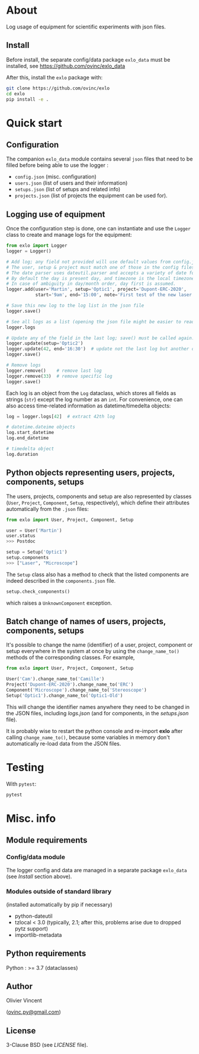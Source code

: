 About
=====

Log usage of equipment for scientific experiments with json files.

Install
-------

Before install, the separate config/data package `exlo_data` must be installed, see https://github.com/ovinc/exlo_data

After this, install the `exlo` package with:

```bash
git clone https://github.com/ovinc/exlo
cd exlo
pip install -e .
```

Quick start
===========

## Configuration

The companion `exlo_data` module contains several `json` files that need to be filled before being able to use the logger :

- `config.json` (misc. configuration)
- `users.json` (list of users and their information)
- `setups.json` (list of setups and related info)
- `projects.json` (list of projects the equipment can be used for).

## Logging use of equipment

Once the configuration step is done, one can instantiate and use the `Logger` class to create and manage logs for the equipment:

```python
from exlo import Logger
logger = Logger()

# Add log; any field not provided will use default values from config.json
# The user, setup & project must match one of those in the config files
# The date parser uses dateutil.parser and accepts a variety of date formats
# By default the day is present day, and timezone is the local timezone.
# In case of ambiguity in day/month order, day first is assumed.
logger.add(user='Martin', setup='Optic1', project='Dupont-ERC-2020',
           start='9am', end='15:00', note='First test of the new laser')

# Save this new log to the log list in the json file
logger.save()

# See all logs as a list (opening the json file might be easier to read)
logger.logs

# Update any of the field in the last log; save() must be called again.
logger.update(setup='Optic2')
logger.update(42, end='16:30')  # update not the last log but another one (#42)
logger.save()

# Remove logs
logger.remove()    # remove last log
logger.remove(33)  # remove specific log
logger.save()
```

Each log is an object from the `Log` dataclass, which stores all fields as strings (`str`) except the log number as an `int`. For convenience, one can also access time-related information as datetime/timedelta objects:
```python
log = logger.logs[42]  # extract 42th log

# datetime.dateime objects
log.start_datetime
log.end_datetime

# timedelta object
log.duration
```

## Python objects representing users, projects, components, setups

The users, projects, components and setup are also represented by classes (`User`, `Project`, `Component`, `Setup`, respectively), which define their attributes automatically from the `.json` files:

```python
from exlo import User, Project, Component, Setup

user = User('Martin')
user.status
>>> Postdoc

setup = Setup('Optic1')
setup.components
>>> ["Laser", "Microscope"]
```

The `Setup` class also has a method to check that the listed components are indeed described in the `components.json` file.
```python
setup.check_components()
```
which raises a `UnknownComponent` exception.

## Batch change of names of users, projects, components, setups

It's possible to change the name (identifier) of a user, project, component or setup everywhere in the system at once by using the `change_name_to()` methods of the corresponding classes. For example,
```python
from exlo import User, Project, Component, Setup

User('Cam').change_name_to('Camille')
Project('Dupont-ERC-2020').change_name_to('ERC')
Component('Microscope').change_name_to('Stereoscope')
Setup('Optic1').change_name_to('Optic1-Old')
```
This will change the identifier names anywhere they need to be changed in the JSON files, including *logs.json* (and for components, in the *setups.json* file).

It is probably wise to restart the python console and re-import **exlo** after calling `change_name_to()`, because some variables in memory don't automatically re-load data from the JSON files.


Testing
=======

With `pytest`:
```bash
pytest
```

Misc. info
==========

Module requirements
-------------------

### Config/data module

The logger config and data are managed in a separate package `exlo_data` (see *Install* section above).


### Modules outside of standard library

(installed automatically by pip if necessary)

- python-dateutil
- tzlocal < 3.0 (typically, 2.1; after this, problems arise due to dropped pytz support)
- importlib-metadata



Python requirements
-------------------

Python : >= 3.7 (dataclasses)

Author
------

Olivier Vincent

(ovinc.py@gmail.com)

License
-------

3-Clause BSD (see *LICENSE* file).

